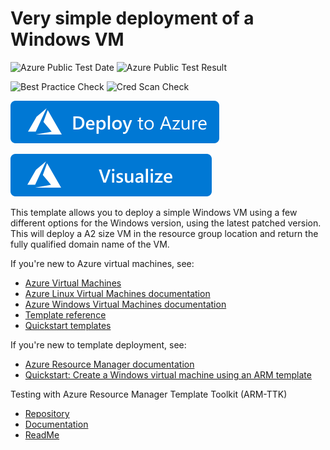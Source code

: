 # Very simple deployment of a Windows VM

![Azure Public Test Date](https://azurequickstartsservice.blob.core.windows.net/badges/101-vm-simple-windows/PublicLastTestDate.svg)
![Azure Public Test Result](https://azurequickstartsservice.blob.core.windows.net/badges/101-vm-simple-windows/PublicDeployment.svg)

![Best Practice Check](https://azurequickstartsservice.blob.core.windows.net/badges/101-vm-simple-windows/BestPracticeResult.svg)
![Cred Scan Check](https://azurequickstartsservice.blob.core.windows.net/badges/101-vm-simple-windows/CredScanResult.svg)

[![Deploy To Azure](https://raw.githubusercontent.com/Azure/azure-quickstart-templates/master/1-CONTRIBUTION-GUIDE/images/deploytoazure.svg?sanitize=true)](https://portal.azure.com/#create/Microsoft.Template/uri/https%3A%2F%2Fraw.githubusercontent.com%2Fflexxibleit%2Farmtemplate%2Fmain%2FmainTemplate.json/createUIDefinitionUri/https%3A%2F%2Fraw.githubusercontent.com%2Fflexxibleit%2Farmtemplate%2Fmain%2FcreateUiDefinition.json)

[![Visualize](https://raw.githubusercontent.com/Azure/azure-quickstart-templates/master/1-CONTRIBUTION-GUIDE/images/visualizebutton.svg?sanitize=true)](http://armviz.io/#/?load=https%3A%2F%2Fraw.githubusercontent.com%2Fflexxibleit%2Farmtemplate%2Fmain%2FmainTemplate.json)

This template allows you to deploy a simple Windows VM using a few different options for the Windows version, using the latest patched version. This will deploy a A2 size VM in the resource group location and return the fully qualified domain name of the VM.

If you're new to Azure virtual machines, see:

- [Azure Virtual Machines](https://azure.microsoft.com/services/virtual-machines/)
- [Azure Linux Virtual Machines documentation](https://docs.microsoft.com/azure/virtual-machines/linux/)
- [Azure Windows Virtual Machines documentation](https://docs.microsoft.com/azure/virtual-machines/windows/)
- [Template reference](https://docs.microsoft.com/azure/templates/microsoft.compute/allversions)
- [Quickstart templates](https://azure.microsoft.com/resources/templates/?resourceType=Microsoft.Compute&pageNumber=1&sort=Popular)

If you're new to template deployment, see:

- [Azure Resource Manager documentation](https://docs.microsoft.com/azure/azure-resource-manager/)
- [Quickstart: Create a Windows virtual machine using an ARM template](https://docs.microsoft.com/azure/virtual-machines/windows/quick-create-template)

Testing with Azure Resource Manager Template Toolkit (ARM-TTK)
- [Repository](https://github.com/Azure/arm-ttk)
- [Documentation](https://docs.microsoft.com/en-us/azure/azure-resource-manager/templates/test-toolkit)
- [ReadMe](https://github.com/Azure/arm-ttk/blob/master/arm-ttk/README.md)

